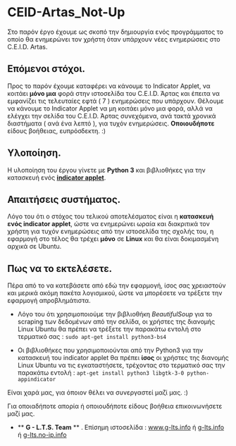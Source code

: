 # CEID-Artas_Not-Up

Στο παρόν έργο έχουμε ως σκοπό την δημιουργία ενός προγράμματος το οποίο θα ενημερώνει τον χρήστη όταν υπάρχουν νέες ενημερώσεις στο C.E.I.D. Artas. 

## Επόμενοι στόχοι.
Προς το παρόν έχουμε καταφέρει να κάνουμε το Indicator Applet, να κοιτάει **μόνο μια** φορά στην ιστοσελίδα του C.E.I.D. Άρτας και έπειτα να εμφανίζει τις τελευταίες εφτά ( 7 ) ενημερώσεις που υπάρχουν.
Θέλουμε να κάνουμε το Indicator Applet να μη κοιτάει μόνο μια φορά, αλλά να ελέγχει την σελίδα του C.E.I.D. Άρτας συνεχόμενα, ανά τακτά χρονικά διαστήματα ( ανά ένα λεπτό ), για τυχόν ενημερώσεις.
**Οποιουδήποτε** είδους βοήθειας, ευπρόσδεκτη. :)

## Υλοποίηση.
Η υλοποίηση του έργου γίνετε με **Python 3** και βιβλιοθήκες για την κατασκευή ενός [**indicator applet**](https://wiki.ubuntu.com/DesktopExperienceTeam/ApplicationIndicators).

## Απαιτήσεις συστήματος.
Λόγο του ότι ο στόχος του τελικού αποτελέσματος είναι η **κατασκευή ενός indicator applet**, ώστε να ενημερώνει ωραία και διακριτικά τον χρήστη για τυχόν ενημερώσεις από την ιστοσελίδα της σχολής του, η εφαρμογή στο τέλος θα τρέχει **μόνο** σε **Linux** και θα είναι δοκιμασμένη αρχικά σε Ubuntu.

## Πως να το εκτελέσετε.
Πέρα από το να κατεβάσετε από εδώ την εφαρμογή, ίσος σας χρειαστούν και μερικά ακόμη πακέτα λογισμικού, ώστε να μπορέσετε να τρέξετε την εφαρμογή απροβλημάτιστα.

* Λόγο του ότι χρησιμοποιούμε την βιβλιοθήκη _BeautifulSoup_ για το scraping των δεδομένων από την σελίδα, οι χρήστες της διανομής Linux Ubuntu θα πρέπει να τρέξετε την παρακάτω εντολή στο τερματικό σας :
```sudo apt-get install python3-bs4```


* Οι βιβλιοθήκες που χρησιμοποιούνται από την Python3 για την κατασκευή του indicator applet θα πρέπει **ίσος** οι χρήστες της διανομής Linux Ubuntu να τις εγκαταστήσετε, τρέχοντας στο τερματικό σας την παρακάτω εντολή :
```apt-get install python3 libgtk-3-0 python-appindicator```



Είναι χαρά μας, για όποιον θέλει να συνεργαστεί μαζί μας. :)

Για οποιαδήποτε απορία ή οποιουδήποτε είδους βοήθεια επικοινωνήσετε μαζί μας. 


* ** **G - L.T.S. Team** ** .  Επίσημη ιστοσελίδα :   www.g-lts.info  ή  [g-lts.info](http://g-lts.info)  ή  [g-lts.no-ip.info](http://g-lts.no-ip.info)

